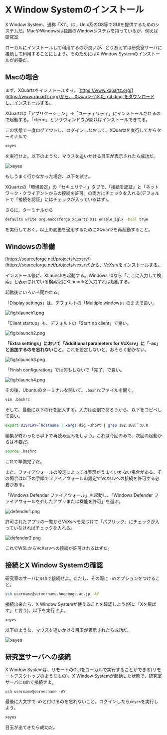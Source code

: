 # X Window Systemのインストール

X Window System、通称「X11」は、Unix系のOS等でGUIを提供するためのシステムだ。MacやWindowsは独自のWindowシステムを持っているが、例えば研究室

ローカルにインストールして利用するのが良いが、とりあえずは研究室サーバに接続して利用することにしよう。そのためにはX Window Systemのインストールが必要だ。

## Macの場合

まず、XQuartzをインストールする。[https://www.xquartz.org/](https://www.xquartz.org/)から、`XQuartz-2.8.0_rc4.dmg`をダウンロードし、インストールする。

XQuartzは「アプリケーション」→「ユーティリティ」にインストールされるので起動する。「xterm」というウィンドウが開けばインストールできてる。

この状態で一度ログアウトし、ログインしなおして、XQuartzを実行してからターミナルで

```sh
xeyes
```

を実行せよ。以下のような、マウスを追いかける目玉が表示されたら成功だ。

![xeyes](fig/xeyes.png)


もしうまく行かなかった場合、以下を試せ。

XQuartzの「環境設定」の「セキュリティ」タブで、「接続を認証」と「ネットワーク・クライアントからの接続を許可」の両方にチェックを入れる(デフォルトで「接続を認証」にはチェックが入っているはず)。

さらに、ターミナルから

```sh
defaults write org.macosforge.xquartz.X11 enable_iglx -bool true
```

を実行しておく。以上の変更を適用するためにXQuartzを再起動すること。

## Windowsの準備

[https://sourceforge.net/projects/vcxsrv/](https://sourceforge.net/projects/vcxsrv/)から、VcXsrvをインストールする。

インストール後に、XLaunchを起動する。Windows 10なら「ここに入力して検索」と表示されている検索窓にXLaunchと入力すれば起動する。

起動後にいろいろ聞かれる。

「Display settings」は、デフォルトの「Multiple windows」のままで良い。

![fig/xlaunch1.png](fig/xlaunch1.png)

「Client startup」も、デフォルトの「Start no client」で良い。

![fig/xlaunch2.png](fig/xlaunch2.png)

**「Extra settings」において「Additional parameters for VcXsrv」に「-ac」と追加するのを忘れないこと**。これを設定しないと、おそらく動かない。

![fig/xlaunch3.png](fig/xlaunch3.png)

「Finish configuration」では何もしないで「完了」で良い。

![fig/xlaunch4.png](fig/xlaunch4.png)


その後、Ubuntuのターミナルを開いて、`.bashrc`ファイルを開く。

```sh
vim .bashrc
```

そして、最後に以下の行を記入する。入力は面倒であろうから、以下をコピペして良い。

```sh
export DISPLAY=`hostname | xargs dig +short | grep 192.168.`:0.0
```

編集が終わったら以下で再読み込みをしよう。これは今回のみで、次回の起動からは不要だ。

```sh
source .bashrc
```

これで準備完了だ。

また、ファイアウォールの設定によっては表示がうまくいかない場合がある。その場合は以下の手順でファイアウォールの設定でVcXsrvへの接続を許可する必要がある。

「Windows Defender ファイアウォール」を起動し、「Windows Defender ファイアウォールを介したアプリまたは機能を許可」を選ぶ。

![defender1.png](fig/defender1.png)

許可されたアプリの一覧からVcXsrvを見つけて「パブリック」にチェックが入っていなければチェックを入れる。

![defender2.png](fig/defender2.png)

これでWSLからVcXsrvへの接続が許可されるはずだ。

## 接続とX Window Systemの確認

研究室のサーバにsshで接続せよ。ただし、その際に `-AY`オプションをつけること。

```sh
ssh username@servername.hogehoge.ac.jp -AY
```

接続出来たら、X Window Systemが使えることを確認しよう(俗に「Xを飛ばす」と言う)。以下を実行せよ。

```sh
xeyes
```

以下のような、マウスを追いかける目玉が表示されたら成功だ。

![xeyes](fig/xeyes.png)

## 研究室サーバへの接続

X Window Systemは、リモートのGUIをローカルで実行することができる(リモートデスクトップのようなもの)。X Window Systemが起動した状態で、研究室サーバにsshで接続せよ。

```ssh
ssh username@servername -AY
```

最後に大文字で`-AY`と付けるのを忘れないこと。ログインしたら`xeyes`を実行しよう。

```sh
xeyes
```

目玉が出てきたら成功だ。